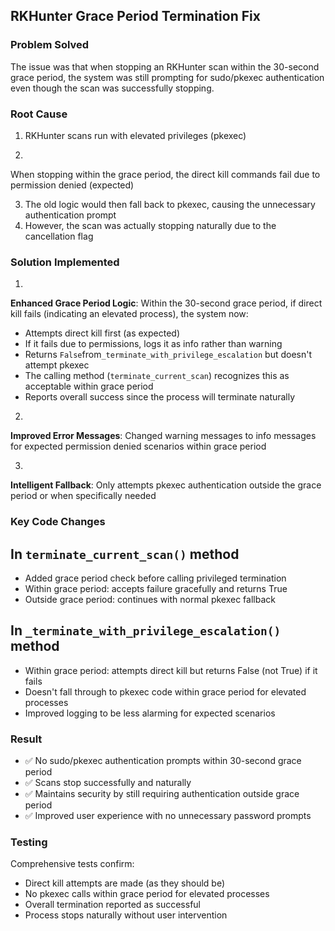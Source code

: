 ## RKHunter Grace Period Termination Fix

### Problem Solved

The issue was that when stopping an RKHunter scan within the 30-second grace period, the system was still prompting for sudo/pkexec authentication even though the scan was successfully stopping.

### Root Cause

1. RKHunter scans run with elevated privileges (pkexec)

2.

When stopping within the grace period, the direct kill commands fail due to permission denied (expected)

3. The old logic would then fall back to pkexec, causing the unnecessary authentication prompt
4. However, the scan was actually stopping naturally due to the cancellation flag

### Solution Implemented

1.

**Enhanced Grace Period Logic**: Within the 30-second grace period, if direct kill fails (indicating an elevated process), the system now:

- Attempts direct kill first (as expected)
- If it fails due to permissions, logs it as info rather than warning
- Returns `False`from`_terminate_with_privilege_escalation` but doesn't attempt pkexec
- The calling method (`terminate_current_scan`) recognizes this as acceptable within grace period
- Reports overall success since the process will terminate naturally

2.

**Improved Error Messages**: Changed warning messages to info messages for expected permission denied scenarios within grace period

3.

**Intelligent Fallback**: Only attempts pkexec authentication outside the grace period or when specifically needed

### Key Code Changes

## In `terminate_current_scan()` method

- Added grace period check before calling privileged termination
- Within grace period: accepts failure gracefully and returns True
- Outside grace period: continues with normal pkexec fallback

## In `_terminate_with_privilege_escalation()` method

- Within grace period: attempts direct kill but returns False (not True) if it fails
- Doesn't fall through to pkexec code within grace period for elevated processes
- Improved logging to be less alarming for expected scenarios

### Result

- ✅ No sudo/pkexec authentication prompts within 30-second grace period
- ✅ Scans stop successfully and naturally
- ✅ Maintains security by still requiring authentication outside grace period
- ✅ Improved user experience with no unnecessary password prompts

### Testing

Comprehensive tests confirm:

- Direct kill attempts are made (as they should be)
- No pkexec calls within grace period for elevated processes
- Overall termination reported as successful
- Process stops naturally without user intervention
